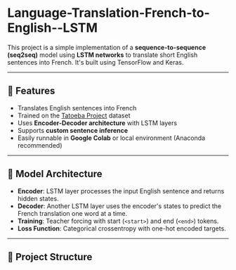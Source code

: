 # Language-Translation-French-to-English--LSTM


This project is a simple implementation of a **sequence-to-sequence (seq2seq)** model using **LSTM networks** to translate short English sentences into French. It's built using TensorFlow and Keras.

---

## 🚀 Features

- Translates English sentences into French
- Trained on the [Tatoeba Project](https://tatoeba.org/) dataset
- Uses **Encoder-Decoder architecture** with LSTM layers
- Supports **custom sentence inference**
- Easily runnable in **Google Colab** or local environment (Anaconda recommended)

---

## 🧠 Model Architecture

- **Encoder**: LSTM layer processes the input English sentence and returns hidden states.
- **Decoder**: Another LSTM layer uses the encoder's states to predict the French translation one word at a time.
- **Training**: Teacher forcing with start (`<start>`) and end (`<end>`) tokens.
- **Loss Function**: Categorical crossentropy with one-hot encoded targets.

---

## 📁 Project Structure

